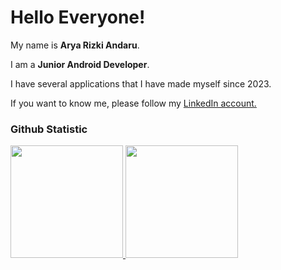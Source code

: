 # Hello Everyone!

My name is **Arya Rizki Andaru**.<br>

I am a **Junior Android Developer**.<br> 

I have several applications that I have made myself since 2023.<br>

If you want to know me, please follow my [LinkedIn account.](https://www.linkedin.com/in/aryarizkiandaru/) 

### Github Statistic
<p align="left">
<a href="https://github.com/xryar">
  <img height="180em" src="https://github-readme-stats-eight-theta.vercel.app/api?username=xryar&show_icons=true&theme=algolia&include_all_commits=true&count_private=true"/>
  <img height="180em" src="https://github-readme-stats-eight-theta.vercel.app/api/top-langs/?username=xryar&layout=compact&layout=compact&theme=algolia"/>
</a>
</p>
